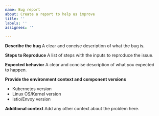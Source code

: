 ```yaml
---
name: Bug report
about: Create a report to help us improve
title: ''
labels: ''
assignees: ''

---
```


**Describe the bug**
A clear and concise description of what the bug is.

**Steps to Reproduce**
A list of steps with the inputs to reproduce the issue.

**Expected behavior**
A clear and concise description of what you expected to happen.

**Provide the environment context and component versions**
 - Kubernetes version
 - Linux OS/Kernel version
 - Istio/Envoy version

**Additional context**
Add any other context about the problem here.
